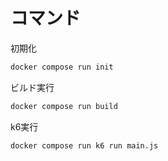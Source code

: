 # コマンド

初期化
```sh
docker compose run init
```

ビルド実行
```sh
docker compose run build
```

k6実行
```sh
docker compose run k6 run main.js
```